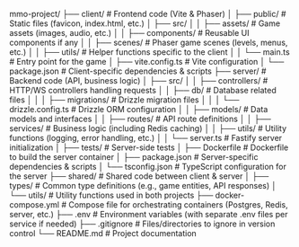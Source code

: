 mmo-project/
├── client/                     # Frontend code (Vite & Phaser)
│   ├── public/                 # Static files (favicon, index.html, etc.)
│   ├── src/
│   │   ├── assets/             # Game assets (images, audio, etc.)
│   │   ├── components/         # Reusable UI components if any
│   │   ├── scenes/             # Phaser game scenes (levels, menus, etc.)
│   │   ├── utils/              # Helper functions specific to the client
│   │   └── main.ts             # Entry point for the game
│   ├── vite.config.ts          # Vite configuration
│   └── package.json            # Client-specific dependencies & scripts
├── server/                     # Backend code (API, business logic)
│   ├── src/
│   │   ├── controllers/        # HTTP/WS controllers handling requests
│   │   ├── db/                 # Database related files
│   │   │   ├── migrations/     # Drizzle migration files
│   │   │   └── drizzle.config.ts  # Drizzle ORM configuration
│   │   ├── models/             # Data models and interfaces
│   │   ├── routes/             # API route definitions
│   │   ├── services/           # Business logic (including Redis caching)
│   │   ├── utils/              # Utility functions (logging, error handling, etc.)
│   │   └── server.ts           # Fastify server initialization
│   ├── tests/                  # Server-side tests
│   ├── Dockerfile              # Dockerfile to build the server container
│   ├── package.json            # Server-specific dependencies & scripts
│   └── tsconfig.json           # TypeScript configuration for the server
├── shared/                     # Shared code between client & server
│   ├── types/                  # Common type definitions (e.g., game entities, API responses)
│   └── utils/                  # Utility functions used in both projects
├── docker-compose.yml          # Compose file for orchestrating containers (Postgres, Redis, server, etc.)
├── .env                        # Environment variables (with separate .env files per service if needed)
├── .gitignore                  # Files/directories to ignore in version control
└── README.md                   # Project documentation
